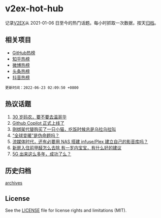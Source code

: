 # v2ex-hot-hub

 记录[V2EX](https://www.v2ex.com/)从 2021-01-06 日至今的热门话题。每小时抓取一次数据，按天[归档](archives)。
 
 ## 相关项目

- [GitHub热榜](https://github.com/lonnyzhang423/github-hot-hub)
- [知乎热榜](https://github.com/lonnyzhang423/zhihu-hot-hub)
- [微博热榜](https://github.com/lonnyzhang423/weibo-hot-hub)
- [头条热榜](https://github.com/lonnyzhang423/toutiao-hot-hub)
- [抖音热榜](https://github.com/lonnyzhang423/douyin-hot-hub)


 `更新时间：2022-06-23 02:09:50 +0800`

## 热议话题

1. [30 岁码农，要不要去温哥华](https://www.v2ex.com/t/861313)
1. [Github Copilot 正式上线了](https://www.v2ex.com/t/861260)
1. [刚绑架代替购买了一只小猫，吃饭时候总是乌拉乌拉叫](https://www.v2ex.com/t/861287)
1. [“全球变暖”是伪命题吗？](https://www.v2ex.com/t/861271)
1. [流媒体时代，还有必要用 NAS 搭建 infuse/Plex 建立自己的影音库吗？](https://www.v2ex.com/t/861253)
1. [新房入住前甲醛怎么去除 有一岁内宝宝，有什么好的建议](https://www.v2ex.com/t/861323)
1. [5G 出来这么多年，成功了么？](https://www.v2ex.com/t/861419)

## 历史归档

[archives](archives)

## License

See the [LICENSE](LICENSE) file for license rights and limitations (MIT).
